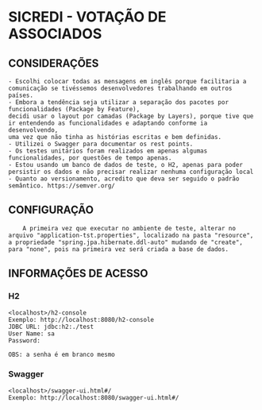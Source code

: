 # SICREDI - VOTAÇÃO DE ASSOCIADOS

## CONSIDERAÇÕES
	
	- Escolhi colocar todas as mensagens em inglês porque facilitaria a comunicação se tivéssemos desenvolvedores trabalhando em outros países.
	- Embora a tendência seja utilizar a separação dos pacotes por funcionalidades (Package by Feature),
	decidi usar o layout por camadas (Package by Layers), porque tive que ir entendendo as funcionalidades e adaptando conforme ia desenvolvendo,
	uma vez que não tinha as histórias escritas e bem definidas.
	- Utilizei o Swagger para documentar os rest points.
	- Os testes unitários foram realizados em apenas algumas funcionalidades, por questões de tempo apenas.
	- Estou usando um banco de dados de teste, o H2, apenas para poder persistir os dados e não precisar realizar nenhuma configuração local
	- Quanto ao versionamento, acredito que deva ser seguido o padrão semântico. https://semver.org/


## CONFIGURAÇÃO
	
		A primeira vez que executar no ambiente de teste, alterar no arquivo "application-tst.properties", localizado na pasta "resource", 
	a propriedade "spring.jpa.hibernate.ddl-auto" mudando de "create", para "none", pois na primeira vez será criada a base de dados.


## INFORMAÇÕES DE ACESSO

### H2
	<localhost>/h2-console
	Exemplo: http://localhost:8080/h2-console
	JDBC URL: jdbc:h2:./test
	User Name: sa
	Password:
	
	OBS: a senha é em branco mesmo
	
### Swagger
	<localhost>/swagger-ui.html#/
	Exemplo: http://localhost:8080/swagger-ui.html#/

